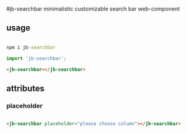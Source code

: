 #jb-searchbar
minimalistic customizable search bar web-component

## usage

```cmd

npm i jb-searchbar

```
```js
import 'jb-searchbar';
```
```html
<jb-searchbar></jb-searchbar>
```
## attributes

### placeholder
```html

<jb-searchbar placeholder="please choose column"></jb-searchbar>

```

